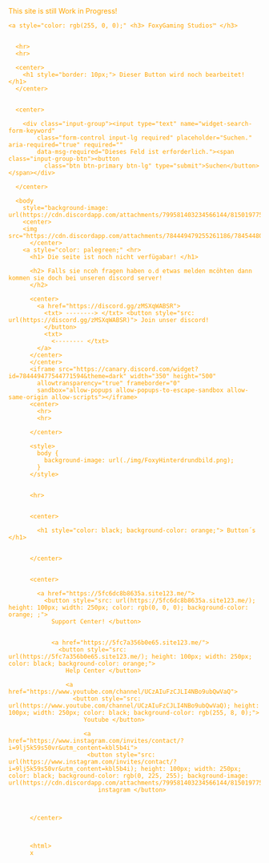 <!DOCTYPE html>

<html>



<head>
  <link rel="preload" href="https://static.s123-cdn-static.com/uploads/4614416/2000_5fc6dea6b153c.png" as="image">
  <!-- Favicon -->
  <link rel="shortcut icon"
    href="https://cdn.discordapp.com/attachments/784449479255261186/784544807748894790/20201203_211519.jpg"
    type="image/x-icon">
  <link rel="icon"
    href="https://cdn.discordapp.com/attachments/784449479255261186/784544807748894790/20201203_211519.jpg"
    type="image/x-icon">
  <link rel="manifest"
    href="https://cdn-cms-s.f-static.net/versions/2/css/manifest.json?w=&orderScreen=&websiteID=4614416&onlyContent=&tranW=&v=r7241_24672400&wd=5fc6dc8b8635a.site123.me">
  <title> FoxyGaming E-Sport.at </title>
  <link rel="stylesheet" type="text/css" href="css/style.css">
</head>
<a style="color: orange;" <b> This site is still Work in Progress! </b>

  <body>

    <a style="color: rgb(255, 0, 0);" <h3> FoxyGaming Studios™ </h3>


      <hr>
      <hr>

      <center>
        <h1 style="border: 10px;"> Dieser Button wird noch bearbeitet! </h1>
      </center>


      <center>

        <div class="input-group"><input type="text" name="widget-search-form-keyword"
            class="form-control input-lg required" placeholder="Suchen." aria-required="true" required=""
            data-msg-required="Dieses Feld ist erforderlich."><span class="input-group-btn"><button
              class="btn btn-primary btn-lg" type="submit">Suchen</button></span></div>

      </center>

      <body
        style="background-image: url(https://cdn.discordapp.com/attachments/799581403234566144/815019775155372052/Design_ohne_Titel.png);"
        <center>
        <img src="https://cdn.discordapp.com/attachments/784449479255261186/784544807748894790/20201203_211519.jpg"
          </center>
        <a style="color: palegreen;" <hr>
          <h1> Die seite ist noch nicht verfügabar! </h1>

          <h2> Falls sie ncoh fragen haben o.d etwas melden mcöhten dann kommen sie doch bei unseren discord server!
          </h2>

          <center>
            <a href="https://discord.gg/zMSXqWABSR">
              <txt> --------> </txt> <button style="src: url(https://discord.gg/zMSXqWABSR)"> Join unser discord!
              </button>
              <txt>
                <-------- </txt>
            </a>
          </center>
          </center>
          <iframe src="https://canary.discord.com/widget?id=784449477544771594&theme=dark" width="350" height="500"
            allowtransparency="true" frameborder="0"
            sandbox="allow-popups allow-popups-to-escape-sandbox allow-same-origin allow-scripts"></iframe>
          <center>
            <hr>
            <hr>

          </center>

          <style>
            body {
              background-image: url(./img/FoxyHinterdrundbild.png);
            }
          </style>


          <hr>


          <center>

            <h1 style="color: black; background-color: orange;"> Button´s </h1>


          </center>


          <center>

            <a href="https://5fc6dc8b8635a.site123.me/">
              <button style="src: url(https://5fc6dc8b8635a.site123.me/); height: 100px; width: 250px; color: rgb(0, 0, 0); background-color: orange; ;">
                Support Center! </button>
                  

                <a href="https://5fc7a356b0e65.site123.me/">
                  <button style="src: url(https://5fc7a356b0e65.site123.me/); height: 100px; width: 250px; color: black; background-color: orange;">
                    Help Center </button>

                    <a href="https://www.youtube.com/channel/UCzAIuFzCJLI4NBo9ubQwVaQ">
                      <button style="src: url(https://www.youtube.com/channel/UCzAIuFzCJLI4NBo9ubQwVaQ); height: 100px; width: 250px; color: black; background-color: rgb(255, 8, 0);">
                         Youtube </button>

                         <a href="https://www.instagram.com/invites/contact/?i=9lj5k59s50vr&utm_content=kbl5b4i">
                          <button style="src: url(https://www.instagram.com/invites/contact/?i=9lj5k59s50vr&utm_content=kbl5b4i); height: 100px; width: 250px; color: black; background-color: rgb(0, 225, 255); background-image: url(https://cdn.discordapp.com/attachments/799581403234566144/815019775155372052/Design_ohne_Titel.png);">
                             instagram </button>
        
    
    
          </center>

          

          <html>
          x
